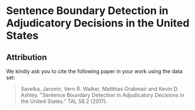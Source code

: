 # Sentence Boundary Detection in Adjudicatory Decisions in the United States

## Attribution

We kindly ask you to cite the following paper in your work using the data set:


> Savelka, Jaromir, Vern R. Walker, Matthias Grabmair and Kevin D. Ashley. "Sentence Boundary Detection in Adjudicatory Decisions in the United States." TAL 58.2 (2017).
